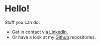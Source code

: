 # Hello!

Stuff you can do:
* Get in contact via [LinkedIn](https://www.linkedin.com/in/kirkbrady/).
* Or have a look at my [Github](https://github.com/kirkbrady) repositories.
